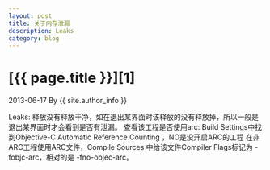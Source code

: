 ```yaml
---
layout: post
title: 关于内存泄漏
description: Leaks
category: blog
---
```


# [{{ page.title }}][1]
2013-06-17 By {{ site.author_info }}

Leaks: 释放没有释放干净，如在退出某界面时该释放的没有释放掉，所以一般是退出某界面时才会看到是否有泄漏。
查看该工程是否使用arc: Build Settings中找到Objective-C Automatic Reference Counting  ，NO是没开启ARC的工程
在非ARC工程使用ARC文件，Compile Sources 中给该文件Compiler Flags标记为 -fobjc-arc，相对的是 -fno-objec-arc。

